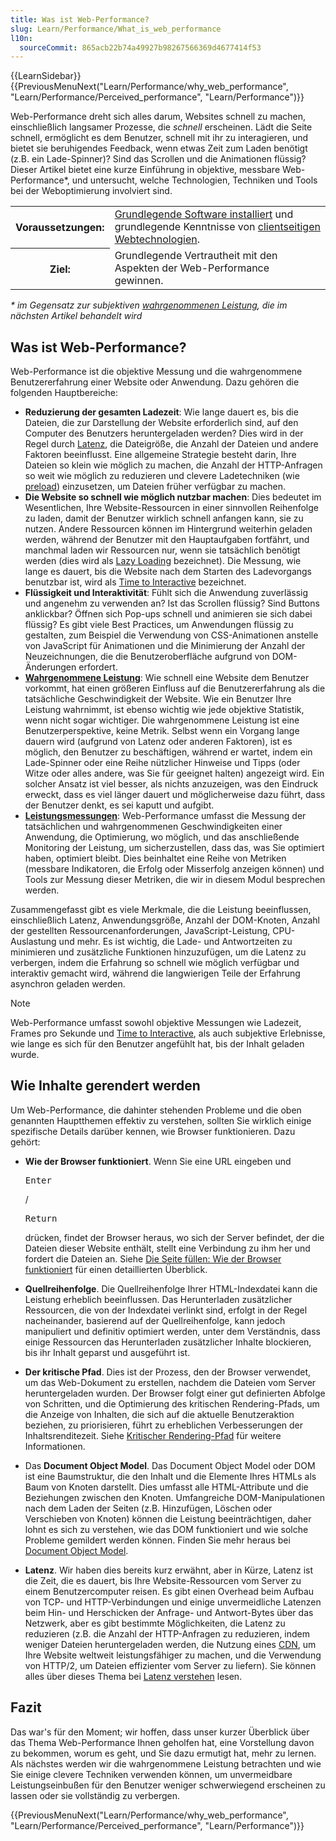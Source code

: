 ```yaml
---
title: Was ist Web-Performance?
slug: Learn/Performance/What_is_web_performance
l10n:
  sourceCommit: 865acb22b74a49927b98267566369d4677414f53
---
```


{{LearnSidebar}}{{PreviousMenuNext("Learn/Performance/why_web_performance", "Learn/Performance/Perceived_performance", "Learn/Performance")}}

Web-Performance dreht sich alles darum, Websites schnell zu machen, einschließlich langsamer Prozesse, die _schnell_ erscheinen. Lädt die Seite schnell, ermöglicht es dem Benutzer, schnell mit ihr zu interagieren, und bietet sie beruhigendes Feedback, wenn etwas Zeit zum Laden benötigt (z.B. ein Lade-Spinner)? Sind das Scrollen und die Animationen flüssig? Dieser Artikel bietet eine kurze Einführung in objektive, messbare Web-Performance\*, und untersucht, welche Technologien, Techniken und Tools bei der Weboptimierung involviert sind.

<table>
  <tbody>
    <tr>
      <th scope="row">Voraussetzungen:</th>
      <td>
        <a
          href="/de/docs/Learn/Getting_started_with_the_web/Installing_basic_software"
          >Grundlegende Software installiert</a
        > und grundlegende Kenntnisse von
        <a href="/de/docs/Learn/Getting_started_with_the_web"
          >clientseitigen Webtechnologien</a
        >.
      </td>
    </tr>
    <tr>
      <th scope="row">Ziel:</th>
      <td>
        Grundlegende Vertrautheit mit den Aspekten der Web-Performance gewinnen.
      </td>
    </tr>
  </tbody>
</table>

_\* im Gegensatz zur subjektiven [wahrgenommenen Leistung](/de/docs/Learn/Performance/Perceived_performance), die im nächsten Artikel behandelt wird_

## Was ist Web-Performance?

Web-Performance ist die objektive Messung und die wahrgenommene Benutzererfahrung einer Website oder Anwendung. Dazu gehören die folgenden Hauptbereiche:

- **Reduzierung der gesamten Ladezeit**: Wie lange dauert es, bis die Dateien, die zur Darstellung der Website erforderlich sind, auf den Computer des Benutzers heruntergeladen werden? Dies wird in der Regel durch [Latenz](/de/docs/Web/Performance/Understanding_latency), die Dateigröße, die Anzahl der Dateien und andere Faktoren beeinflusst. Eine allgemeine Strategie besteht darin, Ihre Dateien so klein wie möglich zu machen, die Anzahl der HTTP-Anfragen so weit wie möglich zu reduzieren und clevere Ladetechniken (wie [preload](/de/docs/Web/HTML/Attributes/rel/preload)) einzusetzen, um Dateien früher verfügbar zu machen.
- **Die Website so schnell wie möglich nutzbar machen**: Dies bedeutet im Wesentlichen, Ihre Website-Ressourcen in einer sinnvollen Reihenfolge zu laden, damit der Benutzer wirklich schnell anfangen kann, sie zu nutzen. Andere Ressourcen können im Hintergrund weiterhin geladen werden, während der Benutzer mit den Hauptaufgaben fortfährt, und manchmal laden wir Ressourcen nur, wenn sie tatsächlich benötigt werden (dies wird als [Lazy Loading](/de/docs/Web/Performance/Lazy_loading) bezeichnet). Die Messung, wie lange es dauert, bis die Website nach dem Starten des Ladevorgangs benutzbar ist, wird als [Time to Interactive](/de/docs/Glossary/Time_to_interactive) bezeichnet.
- **Flüssigkeit und Interaktivität**: Fühlt sich die Anwendung zuverlässig und angenehm zu verwenden an? Ist das Scrollen flüssig? Sind Buttons anklickbar? Öffnen sich Pop-ups schnell und animieren sie sich dabei flüssig? Es gibt viele Best Practices, um Anwendungen flüssig zu gestalten, zum Beispiel die Verwendung von CSS-Animationen anstelle von JavaScript für Animationen und die Minimierung der Anzahl der Neuzeichnungen, die die Benutzeroberfläche aufgrund von DOM-Änderungen erfordert.
- **[Wahrgenommene Leistung](/de/docs/Learn/Performance/Perceived_performance)**: Wie schnell eine Website dem Benutzer vorkommt, hat einen größeren Einfluss auf die Benutzererfahrung als die tatsächliche Geschwindigkeit der Website. Wie ein Benutzer Ihre Leistung wahrnimmt, ist ebenso wichtig wie jede objektive Statistik, wenn nicht sogar wichtiger. Die wahrgenommene Leistung ist eine Benutzerperspektive, keine Metrik. Selbst wenn ein Vorgang lange dauern wird (aufgrund von Latenz oder anderen Faktoren), ist es möglich, den Benutzer zu beschäftigen, während er wartet, indem ein Lade-Spinner oder eine Reihe nützlicher Hinweise und Tipps (oder Witze oder alles andere, was Sie für geeignet halten) angezeigt wird. Ein solcher Ansatz ist viel besser, als nichts anzuzeigen, was den Eindruck erweckt, dass es viel länger dauert und möglicherweise dazu führt, dass der Benutzer denkt, es sei kaputt und aufgibt.
- **[Leistungsmessungen](/de/docs/Learn/Performance/Measuring_performance)**: Web-Performance umfasst die Messung der tatsächlichen und wahrgenommenen Geschwindigkeiten einer Anwendung, die Optimierung, wo möglich, und das anschließende Monitoring der Leistung, um sicherzustellen, dass das, was Sie optimiert haben, optimiert bleibt. Dies beinhaltet eine Reihe von Metriken (messbare Indikatoren, die Erfolg oder Misserfolg anzeigen können) und Tools zur Messung dieser Metriken, die wir in diesem Modul besprechen werden.

Zusammengefasst gibt es viele Merkmale, die die Leistung beeinflussen, einschließlich Latenz, Anwendungsgröße, Anzahl der DOM-Knoten, Anzahl der gestellten Ressourcenanforderungen, JavaScript-Leistung, CPU-Auslastung und mehr. Es ist wichtig, die Lade- und Antwortzeiten zu minimieren und zusätzliche Funktionen hinzuzufügen, um die Latenz zu verbergen, indem die Erfahrung so schnell wie möglich verfügbar und interaktiv gemacht wird, während die langwierigen Teile der Erfahrung asynchron geladen werden.

> [!NOTE]
> Web-Performance umfasst sowohl objektive Messungen wie Ladezeit, Frames pro Sekunde und [Time to Interactive](/de/docs/Glossary/Time_to_interactive), als auch subjektive Erlebnisse, wie lange es sich für den Benutzer angefühlt hat, bis der Inhalt geladen wurde.

## Wie Inhalte gerendert werden

Um Web-Performance, die dahinter stehenden Probleme und die oben genannten Hauptthemen effektiv zu verstehen, sollten Sie wirklich einige spezifische Details darüber kennen, wie Browser funktionieren. Dazu gehört:

- **Wie der Browser funktioniert**. Wenn Sie eine URL eingeben und

  <kbd>Enter</kbd>

  /

  <kbd>Return</kbd>

  drücken, findet der Browser heraus, wo sich der Server befindet, der die Dateien dieser Website enthält, stellt eine Verbindung zu ihm her und fordert die Dateien an. Siehe [Die Seite füllen: Wie der Browser funktioniert](/de/docs/Web/Performance/How_browsers_work) für einen detaillierten Überblick.

- **Quellreihenfolge**. Die Quellreihenfolge Ihrer HTML-Indexdatei kann die Leistung erheblich beeinflussen. Das Herunterladen zusätzlicher Ressourcen, die von der Indexdatei verlinkt sind, erfolgt in der Regel nacheinander, basierend auf der Quellreihenfolge, kann jedoch manipuliert und definitiv optimiert werden, unter dem Verständnis, dass einige Ressourcen das Herunterladen zusätzlicher Inhalte blockieren, bis ihr Inhalt geparst und ausgeführt ist.
- **Der kritische Pfad**. Dies ist der Prozess, den der Browser verwendet, um das Web-Dokument zu erstellen, nachdem die Dateien vom Server heruntergeladen wurden. Der Browser folgt einer gut definierten Abfolge von Schritten, und die Optimierung des kritischen Rendering-Pfads, um die Anzeige von Inhalten, die sich auf die aktuelle Benutzeraktion beziehen, zu priorisieren, führt zu erheblichen Verbesserungen der Inhaltsrenditezeit. Siehe [Kritischer Rendering-Pfad](/de/docs/Web/Performance/Critical_rendering_path) für weitere Informationen.
- Das **Document Object Model**. Das Document Object Model oder DOM ist eine Baumstruktur, die den Inhalt und die Elemente Ihres HTMLs als Baum von Knoten darstellt. Dies umfasst alle HTML-Attribute und die Beziehungen zwischen den Knoten. Umfangreiche DOM-Manipulationen nach dem Laden der Seiten (z.B. Hinzufügen, Löschen oder Verschieben von Knoten) können die Leistung beeinträchtigen, daher lohnt es sich zu verstehen, wie das DOM funktioniert und wie solche Probleme gemildert werden können. Finden Sie mehr heraus bei [Document Object Model](/de/docs/Web/API/Document_Object_Model).
- **Latenz**. Wir haben dies bereits kurz erwähnt, aber in Kürze, Latenz ist die Zeit, die es dauert, bis Ihre Website-Ressourcen vom Server zu einem Benutzercomputer reisen. Es gibt einen Overhead beim Aufbau von TCP- und HTTP-Verbindungen und einige unvermeidliche Latenzen beim Hin- und Herschicken der Anfrage- und Antwort-Bytes über das Netzwerk, aber es gibt bestimmte Möglichkeiten, die Latenz zu reduzieren (z.B. die Anzahl der HTTP-Anfragen zu reduzieren, indem weniger Dateien heruntergeladen werden, die Nutzung eines [CDN](/de/docs/Glossary/CDN), um Ihre Website weltweit leistungsfähiger zu machen, und die Verwendung von HTTP/2, um Dateien effizienter vom Server zu liefern). Sie können alles über dieses Thema bei [Latenz verstehen](/de/docs/Web/Performance/Understanding_latency) lesen.

## Fazit

Das war's für den Moment; wir hoffen, dass unser kurzer Überblick über das Thema Web-Performance Ihnen geholfen hat, eine Vorstellung davon zu bekommen, worum es geht, und Sie dazu ermutigt hat, mehr zu lernen. Als nächstes werden wir die wahrgenommene Leistung betrachten und wie Sie einige clevere Techniken verwenden können, um unvermeidbare Leistungseinbußen für den Benutzer weniger schwerwiegend erscheinen zu lassen oder sie vollständig zu verbergen.

{{PreviousMenuNext("Learn/Performance/why_web_performance", "Learn/Performance/Perceived_performance", "Learn/Performance")}}
